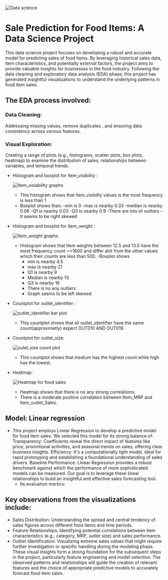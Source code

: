 ![Data science](https://github.com/user-attachments/assets/35c8d9c8-c0b0-4f7a-badf-cb9b4caba0f5)

# Sale Prediction for Food Items: A Data Science Project
This data science project focuses on developing a robust and accurate model for predicting sales of food items. By leveraging historical sales data, item characteristics, and potentially external factors, the project aims to provide valuable insights for businesses in the food industry.
Following the data cleaning and exploratory data analysis (EDA) phase, this project has generated insightful visualizations to understand the underlying patterns in food item sales.

## The EDA process involved:

### Data Cleaning: 
  Addressing missing values, remove duplicates , and ensuring data consistency across various features.
### Visual Exploration: 
  Creating a range of plots (e.g., histograms, scatter plots, box plots, heatmap) to examine the distribution of sales, relationships between variables, and temporal 
  trends.
  - Histogram and boxplot for Item_visibility :
    
    ![Item_visiability graphs](https://github.com/user-attachments/assets/33769550-3adc-475c-ac99-dd3110bd8f7a)
     - This histogram shows that Item_visibilty values is the most frequency is less than 1
     - Boxplot shows than:
         -min is 0
         -max is nearby 0.33
         -median is nearby 0.06
         -Q1 is nearby 0.03
         -Q3 is nearby 0.9
        -There are lots of outliers
        -It seems to be right skewed
  - Histogram and boxplot for Item_weight :
    
    ![Item_weight graphs](https://github.com/user-attachments/assets/7b1ce083-c66c-4078-821c-78830aa0ca51)
    - Histogram shows that Item weights between 12.5 and 13.5 have the most frequency count ~=1600 and differ alot from the other values which their counts are 
      less than 500.
    -Boxplot shows 
       - min is nearby 4.5 
       - max is nearby 21
       - Q1 is nearby 9 
       - Median is nearby 13
       - Q3 is nearby 16
       - There is no any outliers
       - Graph seems to be left skewed
  - Countplot for outlet_identifier :
    
    ![outlet_identifier bar plot](https://github.com/user-attachments/assets/16b971fe-7b9b-4a48-8a3e-53208b46e7e9)
    - This countplot shows that all outlet_identifier have the same count(approximetly) expect OUT010 AND OUT019.
  - Countplot for outlet_size:
    
    ![oulet_size count plot](https://github.com/user-attachments/assets/c0a46551-5ba5-4579-8a07-7bf6e8836ff1)
    - This countplot shows that medium has the highest count while high has the lowest.
  - Heatmap:
    
    ![Heatmap for food sales](https://github.com/user-attachments/assets/4dcd8692-d584-4a25-b3cc-7995b7f524c8)
    - Heatmap shows that there is no any strong correlations.
    - There is a moderate positive correlation between Item_MRP and Item_outlet_Sales.

## Model: Linear regression
 - This project employs Linear Regression to develop a predictive model for food item sales. We selected this model for its strong balance of:
   Transparency: Coefficients reveal the direct impact of features like price, promotional activities, and seasonal trends on sales, offering clear business insights.
   Efficiency: It's a computationally light model, ideal for rapid prototyping and establishing a foundational understanding of sales drivers.
   Baseline Performance: Linear Regression provides a robust benchmark against which the performance of more sophisticated models can be measured.
   Our goal is to leverage these linear relationships to build an insightful and effective sales forecasting tool.
   - Its evaluation mertics: 




## Key observations from the visualizations include:
- Sales Distribution: Understanding the spread and central tendency of sales figures across different food items and time periods.
- Feature Relationships: Identifying potential correlations between item characteristics (e.g., category, MRP, outlet size) and sales performance.
- Outlier Identification: Visualizing extreme sales values that might require further investigation or specific handling during the modeling phase.
These visual insights form a strong foundation for the subsequent steps in the project, particularly feature engineering and model selection. The observed patterns and relationships will guide the creation of relevant features and the choice of appropriate predictive models to accurately forecast food item sales.
